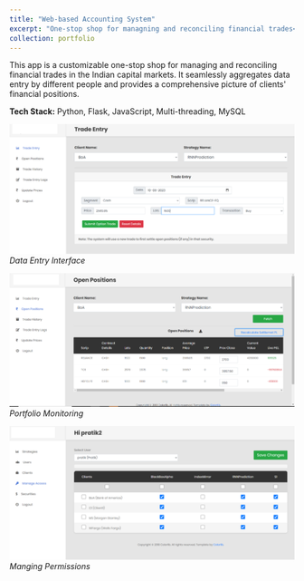 ```yaml
---
title: "Web-based Accounting System"
excerpt: "One-stop shop for managning and reconciling financial trades<br/><br/><img src='/images/tt_entry.png'>"
collection: portfolio
---
```


This app is a customizable one-stop shop for managing and reconciling financial trades in the Indian capital markets. It seamlessly aggregates data entry by different people and provides a comprehensive picture of clients' financial positions.

**Tech Stack:** Python, Flask, JavaScript, Multi-threading, MySQL


![Image 1](/images/tt_entry.png)
_Data Entry Interface_

![Image 2](/images/tt_openpos.png)
_Portfolio Monitoring_

![Image 3](/images/tt_admin.png)
_Manging Permissions_